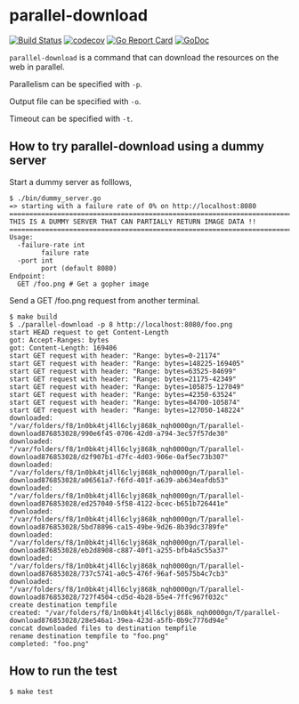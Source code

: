 # parallel-download

[![Build Status](https://travis-ci.com/hioki-daichi/parallel-download.svg?branch=master)](https://travis-ci.com/hioki-daichi/parallel-download)
[![codecov](https://codecov.io/gh/hioki-daichi/parallel-download/branch/master/graph/badge.svg)](https://codecov.io/gh/hioki-daichi/parallel-download)
[![Go Report Card](https://goreportcard.com/badge/github.com/hioki-daichi/parallel-download)](https://goreportcard.com/report/github.com/hioki-daichi/parallel-download)
[![GoDoc](https://godoc.org/github.com/hioki-daichi/parallel-download?status.svg)](https://godoc.org/github.com/hioki-daichi/parallel-download)

`parallel-download` is a command that can download the resources on the web in parallel.

Parallelism can be specified with `-p`.

Output file can be specified with `-o`.

Timeout can be specified with `-t`.

## How to try parallel-download using a dummy server

Start a dummy server as folllows,

```shell
$ ./bin/dummy_server.go
=> starting with a failure rate of 0% on http://localhost:8080
================================================================================
THIS IS A DUMMY SERVER THAT CAN PARTIALLY RETURN IMAGE DATA !!
================================================================================
Usage:
  -failure-rate int
        failure rate
  -port int
        port (default 8080)
Endpoint:
  GET /foo.png # Get a gopher image
```

Send a GET /foo.png request from another terminal.

```shell
$ make build
$ ./parallel-download -p 8 http://localhost:8080/foo.png
start HEAD request to get Content-Length
got: Accept-Ranges: bytes
got: Content-Length: 169406
start GET request with header: "Range: bytes=0-21174"
start GET request with header: "Range: bytes=148225-169405"
start GET request with header: "Range: bytes=63525-84699"
start GET request with header: "Range: bytes=21175-42349"
start GET request with header: "Range: bytes=105875-127049"
start GET request with header: "Range: bytes=42350-63524"
start GET request with header: "Range: bytes=84700-105874"
start GET request with header: "Range: bytes=127050-148224"
downloaded: "/var/folders/f8/1n0bk4tj4ll6clyj868k_nqh0000gn/T/parallel-download876853028/990e6f45-0706-42d0-a794-3ec57f57de30"
downloaded: "/var/folders/f8/1n0bk4tj4ll6clyj868k_nqh0000gn/T/parallel-download876853028/d2f907b1-d7fc-4d03-906e-0af5ec73b307"
downloaded: "/var/folders/f8/1n0bk4tj4ll6clyj868k_nqh0000gn/T/parallel-download876853028/a06561a7-f6fd-401f-a639-ab634eafdb53"
downloaded: "/var/folders/f8/1n0bk4tj4ll6clyj868k_nqh0000gn/T/parallel-download876853028/ed257040-5f58-4122-bcec-b651b726441e"
downloaded: "/var/folders/f8/1n0bk4tj4ll6clyj868k_nqh0000gn/T/parallel-download876853028/5bd78896-ca15-49be-9d26-8b39dc3789fe"
downloaded: "/var/folders/f8/1n0bk4tj4ll6clyj868k_nqh0000gn/T/parallel-download876853028/eb2d8908-c887-40f1-a255-bfb4a5c55a37"
downloaded: "/var/folders/f8/1n0bk4tj4ll6clyj868k_nqh0000gn/T/parallel-download876853028/737c5741-a0c5-476f-96af-50575b4c7cb3"
downloaded: "/var/folders/f8/1n0bk4tj4ll6clyj868k_nqh0000gn/T/parallel-download876853028/727f4504-cd5d-4b28-b5e4-7ffc967f032c"
create destination tempfile
created: "/var/folders/f8/1n0bk4tj4ll6clyj868k_nqh0000gn/T/parallel-download876853028/28e546a1-39ea-423d-a5fb-0b9c7776d94e"
concat downloaded files to destination tempfile
rename destination tempfile to "foo.png"
completed: "foo.png"
```

## How to run the test

```shell
$ make test
```

